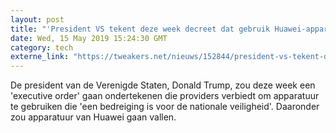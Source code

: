 ```yaml
---
layout: post
title: "'President VS tekent deze week decreet dat gebruik Huawei-apparatuur verbiedt'"
date: Wed, 15 May 2019 15:24:30 GMT
category: tech
externe_link: "https://tweakers.net/nieuws/152844/president-vs-tekent-deze-week-decreet-dat-gebruik-huawei-apparatuur-verbiedt.html"
---
```


De president van de Verenigde Staten, Donald Trump, zou deze week een 'executive order' gaan ondertekenen die providers verbiedt om apparatuur te gebruiken die 'een bedreiging is voor de nationale veiligheid'. Daaronder zou apparatuur van Huawei gaan vallen.<img src="http://feeds.feedburner.com/~r/tweakers/mixed/~4/IvGwQrviDMQ" height="1" width="1" alt=""/>
